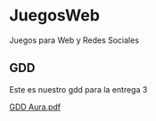 # JuegosWeb
Juegos para Web y Redes Sociales

## GDD
Este es nuestro gdd para la entrega 3



[GDD Aura.pdf](https://github.com/SyzygyStudios/JuegosWeb/files/13651153/GDD.Aura.pdf)
